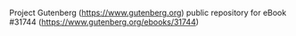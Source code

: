 Project Gutenberg (https://www.gutenberg.org) public repository for eBook #31744 (https://www.gutenberg.org/ebooks/31744)

